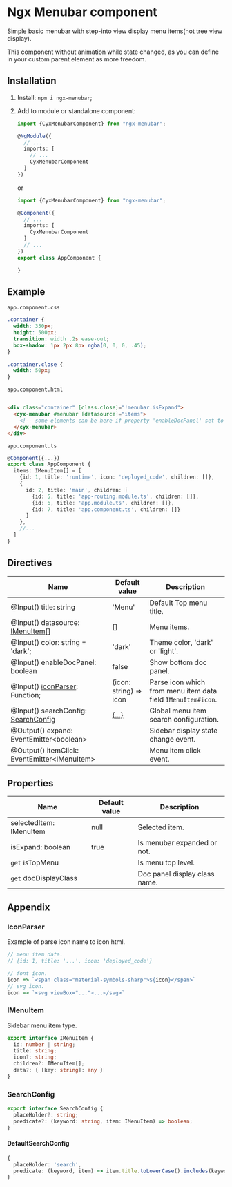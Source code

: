 # Ngx Menubar component

Simple basic menubar with step-into view display menu items(not tree view display).

This component without animation while state changed, as you can define in your
custom parent element as more freedom.

## Installation

1. Install: `npm i ngx-menubar`;

2. Add to module or standalone component:

   ```typescript
   import {CyxMenubarComponent} from "ngx-menubar";
   
   @NgModule({
     // ...
     imports: [
       // ...
       CyxMenubarComponent
     ]
   })
   ```

   or

   ```typescript
   import {CyxMenubarComponent} from "ngx-menubar";
   
   @Component({
     // ...
     imports: [
       CyxMenubarComponent
     ]
     // ...
   })
   export class AppComponent {
   
   }
   ```

## Example

`app.component.css`

```css
.container {
  width: 350px;
  height: 500px;
  transition: width .2s ease-out;
  box-shadow: 1px 2px 8px rgba(0, 0, 0, .45);
}

.container.close {
  width: 50px;
}
```

`app.component.html`

```html

<div class="container" [class.close]="!menubar.isExpand">
  <cyx-menubar #menubar [datasource]="items">
    <!-- some elements can be here if property 'enableDocPanel' set to true. -->
  </cyx-menubar>
</div>
```

`app.component.ts`

```typescript
@Component({...})
export class AppComponent {
  items: IMenuItem[] = [
    {id: 1, title: 'runtime', icon: 'deployed_code', children: []},
    {
      id: 2, title: 'main', children: [
        {id: 5, title: 'app-routing.module.ts', children: []},
        {id: 6, title: 'app.module.ts', children: []},
        {id: 7, title: 'app.component.ts', children: []}
      ]
    },
    //...
  ]
}
```

## Directives

| Name                                                 | Default value                 | Description                                                  |
| ---------------------------------------------------- | ----------------------------- | ------------------------------------------------------------ |
| @Input() title: string                               | 'Menu'                        | Default Top menu title.                                      |
| @Input() datasource: [IMenuItem](#IMenuItem)[]       | []                            | Menu items.                                                  |
| @Input() color: string = 'dark';                     | 'dark'                        | Theme color, 'dark' or 'light'.                              |
| @Input() enableDocPanel: boolean                     | false                         | Show bottom doc panel.                                       |
| @Input() [iconParser](#IconParser): Function;        | (icon: string) => icon        | Parse icon which from menu item data field `IMenuItem#icon`. |
| @Input() searchConfig: [SearchConfig](#SearchConfig) | [{...}](#DefaultSearchConfig) | Global menu item search configuration.                       |
| @Output() expand: EventEmitter&lt;boolean&gt;        |                               | Sidebar display state change event.                          |
| @Output() itemClick: EventEmitter&lt;IMenuItem&gt;   |                               | Menu item click event.                                       |

## Properties

| Name                    | Default value | Description                   |
|-------------------------|---------------|-------------------------------|
| selectedItem: IMenuItem | null          | Selected item.                |
| isExpand: boolean       | true          | Is menubar expanded or not.   |
| `get` isTopMenu         |               | Is menu top level.            |
| `get` docDisplayClass   |               | Doc panel display class name. |

## Appendix

### IconParser

Example of parse icon name to icon html.

```javascript
// menu item data.
// {id: 1, title: '...', icon: 'deployed_code'}

// font icon.
icon => `<span class="material-symbols-sharp">${icon}</span>`
// svg icon.
icon => `<svg viewBox="...">...</svg>`
```

### IMenuItem

Sidebar menu item type.

```typescript
export interface IMenuItem {
  id: number | string;
  title: string;
  icon?: string;
  children?: IMenuItem[];
  data?: { [key: string]: any }
}
```

### SearchConfig

```typescript
export interface SearchConfig {
  placeHolder?: string;
  predicate?: (keyword: string, item: IMenuItem) => boolean;
}
```

#### DefaultSearchConfig

```typescript
{
  placeHolder: 'search',
  predicate: (keyword, item) => item.title.toLowerCase().includes(keyword.toLowerCase())
}
```
